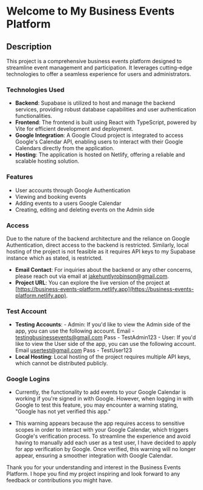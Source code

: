 # Welcome to My Business Events Platform

## Description

This project is a comprehensive business events platform designed to streamline event management and participation. It leverages cutting-edge technologies to offer a seamless experience for users and administrators.

### Technologies Used

- **Backend**: Supabase is utilized to host and manage the backend services, providing robust database capabilities and user authentication functionalities.
- **Frontend**: The frontend is built using React with TypeScript, powered by Vite for efficient development and deployment.
- **Google Integration**: A Google Cloud project is integrated to access Google's Calendar API, enabling users to interact with their Google Calendars directly from the application.
- **Hosting**: The application is hosted on Netlify, offering a reliable and scalable hosting solution.

### Features

- User accounts through Google Authentication
- Viewing and booking events
- Adding events to a users Google Calendar
- Creating, editing and deleting events on the Admin side

### Access 

Due to the nature of the backend architecture and the reliance on Google Authentication, direct access to the backend is restricted. 
Similarly, local hosting of the project is not feasible as it requires API keys to my Supabase instance which as stated, is restricted.

- **Email Contact**: For inquiries about the backend or any other concerns, please reach out via email at jakehuntlyrobinson@gmail.com.
- **Project URL**: You can explore the live version of the project at [https://business-events-platform.netlify.app](https://business-events-platform.netlify.app).

### Test Account

- **Testing Accounts**:
                      - Admin: If you'd like to view the Admin side of the app, you can use the following account. Email - testingbusinessevents@gmail.com Pass - TestAdmin123
                      - User: If you'd like to view the User side of the app, you can use the following account. Email usertest@gmail.com Pass - TestUser123
- **Local Hosting**: Local hosting of the project requires multiple API keys, which cannot be distributed publicly.

### Google Logins

- Currently, the functionality to add events to your Google Calendar is working if you're signed in with Google. However, when logging in with Google to test this feature, you may encounter a warning stating, "Google has not yet verified this app."

- This warning appears because the app requires access to sensitive scopes in order to interact with your Google Calendar, which triggers Google's verification process. To streamline the experience and avoid having to manually add each user as a test user,
  I have decided to apply for app verification by Google. Once verified, this warning will no longer appear, ensuring a smoother integration with Google Calendar.

Thank you for your understanding and interest in the Business Events Platform. I hope you find my project inspiring and look forward to any feedback or contributions you might have.

